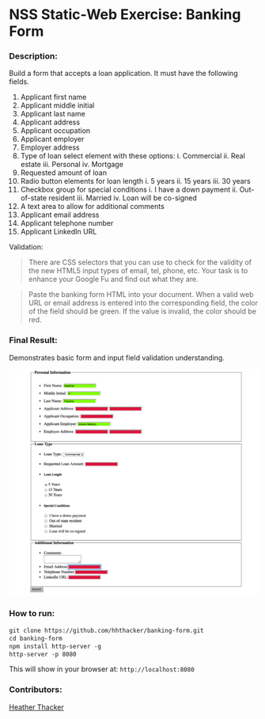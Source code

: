 # NSS Static-Web Exercise: Banking Form

### Description:
Build a form that accepts a loan application. It must have the following fields.

1. Applicant first name
2. Applicant middle initial
3. Applicant last name
4. Applicant address
5. Applicant occupation
6. Applicant employer
7. Employer address
8. Type of loan select element with these options:
	i. Commercial
	ii. Real estate
	iii. Personal
	iv. Mortgage
9. Requested amount of loan
10. Radio button elements for loan length
	i. 5 years
	ii. 15 years
	iii. 30 years
11. Checkbox group for special conditions
	i. I have a down payment
	ii. Out-of-state resident
	iii. Married
	iv. Loan will be co-signed
12. A text area to allow for additional comments
13. Applicant email address
14. Applicant telephone number
15. Applicant LinkedIn URL

Validation:
>There are CSS selectors that you can use to check for the validity of the new HTML5 input types of email, tel, phone, etc. Your task is to enhance your Google Fu and find out what they are.

>Paste the banking form HTML into your document.
When a valid web URL or email address is entered into the corresponding field, the color of the field should be green.
If the value is invalid, the color should be red.

### Final Result:
Demonstrates basic form and input field validation understanding.

![Banking Form Screenshot](https://raw.githubusercontent.com/hhthacker/banking-form/master/bankingform.png)


### How to run:
```
git clone https://github.com/hhthacker/banking-form.git
cd banking-form
npm install http-server -g
http-server -p 8080
```

This will show in your browser at:
`http://localhost:8080`

### Contributors:
[Heather Thacker](https://github.com/hhthacker)
